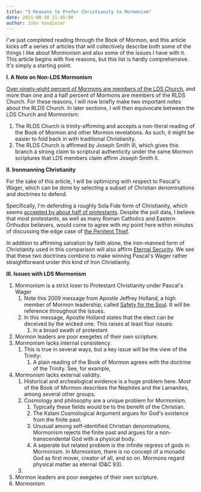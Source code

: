 ```yaml
---
title: "5 Reasons to Prefer Christianity to Mormonism"
date: 2021-08-30 21:45:50
author: John Vandivier
---
```




<!-- wp:paragraph -->
<p>I've just completed reading through the Book of Mormon, and this article kicks off a series of articles that will collectively describe both some of the things I like about Mormonism and also some of the issues I have with it. This article begins with five reasons, but this list is hardly comprehensive. It's simply a starting point.</p>
<!-- /wp:paragraph -->

<!-- wp:paragraph -->
<p><strong>I. A Note on Non-LDS Mormonism</strong></p>
<!-- /wp:paragraph -->

<!-- wp:paragraph -->
<p><a href=\"https://en.wikipedia.org/w/index.php?title=List_of_denominations_in_the_Latter_Day_Saint_movement&amp;oldid=1036536044\">Over ninety-eight percent of Mormons are members of the LDS Church</a>, and more than one and a half percent of Mormons are members of the RLDS Church. For these reasons, I will now briefly make two important notes about the RLDS Church. In later sections, I will then equivocate between the LDS Church and Mormonism:</p>
<!-- /wp:paragraph -->

<!-- wp:list {\"ordered\":true} -->
<ol><li>The RLDS Church is trinity-affirming and accepts a non-literal reading of the Book of Mormon and other Mormon revelations. As such, it might be easier to fold back in with traditional Christianity.</li><li>The RLDS Church is affirmed by Joseph Smith III, which gives this branch a strong claim to scriptural authenticity under the same Mormon scriptures that LDS members claim affirm Joseph Smith II.</li></ol>
<!-- /wp:list -->

<!-- wp:paragraph -->
<p><strong>II. Ironmanning Christianity</strong></p>
<!-- /wp:paragraph -->

<!-- wp:paragraph -->
<p>For the sake of this article, I will be optimizing with respect to Pascal's Wager, which can be done by selecting a subset of Christian denominations and doctrines to defend.</p>
<!-- /wp:paragraph -->

<!-- wp:paragraph -->
<p>Specifically, I'm defending a roughly Sola Fide form of Christianity, which seems <a href=\"http://thegospelcoalition.org/article/new-survey-finds-majority-of-protestants-are-not-protestant/\">accepted by about half of protestants</a>. Despite the poll data, I believe that most protestants, as well as many Roman Catholics and Eastern Orthodox believers, would come to agree with my point here within minutes of discussing the edge case of <a href=\"https://en.wikipedia.org/w/index.php?title=Penitent_thief&amp;oldid=1039196168\">the Penitent Thief</a>.</p>
<!-- /wp:paragraph -->

<!-- wp:paragraph -->
<p>In addition to affirming salvation by faith alone, the iron-manned form of Christianity used in this comparison will also affirm <a href=\"https://en.wikipedia.org/w/index.php?title=Eternal_security&amp;oldid=1040067136\">Eternal Security</a>. We see that these two doctrines combine to make winning Pascal's Wager rather straightforward under this kind of Iron Christianity.</p>
<!-- /wp:paragraph -->

<!-- wp:paragraph -->
<p><strong>III. Issues with LDS Mormonism</strong></p>
<!-- /wp:paragraph -->

<!-- wp:list {\"ordered\":true} -->
<ol><li>Mormonism is a strict loser to Protestant Christianity under Pascal's Wager<ol><li>Note this 2009 message from Apostle Jeffrey Holland, a high member of Mormon leadership, called <a href=\"https://www.churchofjesuschrist.org/study/general-conference/2009/10/safety-for-the-soul?lang=eng\">Safety for the Soul</a>. It will be reference throughout the issues.</li><li>In this message, Apostle Holland states that the elect can be deceived by the wicked one. This raises at least four issues:<ol><li>In a broad swath of protestant</li></ol></li></ol></li><li>Mormon leaders are poor exegetes of their own scripture.</li><li>Mormonism lacks internal consistency.<ol><li>This is true in several ways, but a key issue will be the view of the Trinity:<ol><li>A plain reading of the Book of Mormon agrees with the doctrine of the Trinity. See, for example, </li></ol></li></ol></li><li>Mormonism lacks external validity.<ol><li>Historical and archealogical evidence is a huge problem here. Most of the Book of Mormon describes the Nephites and the Lamanites, among several other groups.</li><li>Cosmology and philosophy are a unique problem for Mormonism.<ol><li>Typically these fields would be to the benefit of the Christian.</li><li>The Kalam Cosmological Argument argues for God's existence from the finite past.</li><li>Unusual among self-identified Christian denominations, Mormonism rejects the finite past and argues for a non-transcendental God with a physical body.</li><li>A seperate but related problem is the infinite regress of gods in Mormonism. In Mormonism, there is no concept of a monadic God as first mover, creator of all, and so on. Mormons regard physical matter as eternal (D&amp;C 93).</li></ol></li><li></li></ol></li><li>Mormon leaders are poor exegetes of their own scripture.</li><li>Mormonism</li></ol>
<!-- /wp:list -->